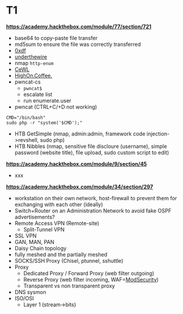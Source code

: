 # T1

**https://academy.hackthebox.com/module/77/section/721**

* base64 to copy-paste file transfer
* md5sum to ensure the file was correctly transferred
* [0xdf](https://0xdf.gitlab.io/)
* [underthewire](https://underthewire.tech/wargames)
* nmap `http-enum`
* [CeWL](https://github.com/digininja/CeWL)
* [HighOn.Coffee.](https://highon.coffee/blog/reverse-shell-cheat-sheet/)
* pwncat-cs
  * `pwncat$`
  * escalate list
  * run enumerate.user
* pwncat (CTRL+C/+D not working)

```
CMD="/bin/bash"
sudo php -r "system('$CMD');"
```

* HTB GetSimple (nmap, admin:admin, framework code injection->revshell, sudo php)
* HTB Nibbles (nmap, sensitive file discloure (username), simple password (website title), file upload, sudo custom script to edit)

**https://academy.hackthebox.com/module/9/section/45**

* xxx

**https://academy.hackthebox.com/module/34/section/297**

* workstation on their own network, host-firewall to prevent them for exchanging with each other (ideally)
* Switch+Router on an Administration Network to avoid fake OSPF  advertisements?
* Remote Access VPN (Remote-site)
  * Split-Tunnel VPN
* SSL VPN
* GAN, MAN, PAN
* Daisy Chain topology
* fully meshed and the partially meshed
* SOCKS/SSH Proxy (Chisel, ptunnel, sshuttle)
* Proxy
  * Dedicated Proxy / Forward Proxy (web filter outgoing)
  * Reverse Proxy (web filter incoming, WAF=[ModSecurity](https://owasp.org/www-project-modsecurity-core-rule-set/))
  * Transparent vs non transparent proxy
* DNS sysmon
* ISO/OSI
  * Layer 1 (stream->bits)